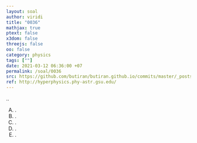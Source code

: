 ```yaml
---
layout: soal
author: viridi
title: "0036"
mathjax: true
ptext: false
x3dom: false
threejs: false
oo: false
category: physics
tags: [""]
date: 2021-03-12 06:36:00 +07
permalink: /soal/0036
src: https://github.com/butiran/butiran.github.io/commits/master/_posts/soal/01/2021-03-12-blank-6.md
ref: http://hyperphysics.phy-astr.gsu.edu/
---
```

..

<ol type="A">
<li>.
<li>.
<li>.
<li>.
<li>.
